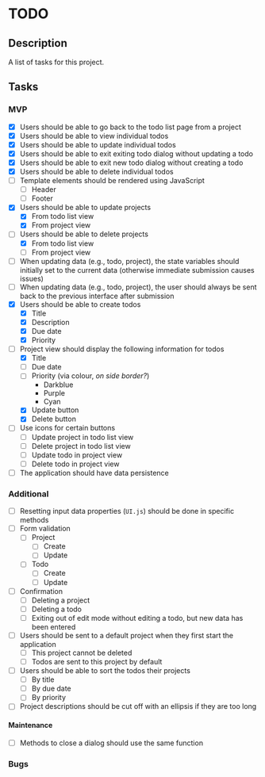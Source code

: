 # TODO

## Description

A list of tasks for this project.

## Tasks

### MVP

- [x] Users should be able to go back to the todo list page from a project
- [x] Users should be able to view individual todos
- [x] Users should be able to update individual todos
- [x] Users should be able to exit exiting todo dialog without updating a todo
- [x] Users should be able to exit new todo dialog without creating a todo
- [x] Users should be able to delete individual todos
- [ ] Template elements should be rendered using JavaScript
    - [ ] Header
    - [ ] Footer
- [x] Users should be able to update projects
    - [x] From todo list view
    - [x] From project view
- [ ] Users should be able to delete projects
    - [x] From todo list view
    - [ ] From project view
- [ ] When updating data (e.g., todo, project), the state variables should
initially set to the current data (otherwise immediate submission causes issues)
- [ ] When updating data (e.g., todo, project), the user should always be sent
back to the previous interface after submission
- [x] Users should be able to create todos
    - [x] Title
    - [x] Description
    - [x] Due date
    - [x] Priority
- [ ] Project view should display the following information for todos
    - [x] Title
    - [ ] Due date
    - [ ] Priority (via colour, _on side border?_)
        - Darkblue
        - Purple
        - Cyan
    - [x] Update button
    - [x] Delete button
- [ ] Use icons for certain buttons
    - [ ] Update project in todo list view
    - [ ] Delete project in todo list view
    - [ ] Update todo in project view
    - [ ] Delete todo in project view
- [ ] The application should have data persistence

### Additional

- [ ] Resetting input data properties (`UI.js`) should be done in specific
methods
- [ ] Form validation
    - [ ] Project
        - [ ] Create
        - [ ] Update
    - [ ] Todo
        - [ ] Create
        - [ ] Update
- [ ] Confirmation
    - [ ] Deleting a project
    - [ ] Deleting a todo
    - [ ] Exiting out of edit mode without editing a todo, but new data has been
    entered
- [ ] Users should be sent to a default project when they first start the
application
    - [ ] This project cannot be deleted
    - [ ] Todos are sent to this project by default
- [ ] Users should be able to sort the todos their projects
    - [ ] By title
    - [ ] By due date
    - [ ] By priority
- [ ] Project descriptions should be cut off with an ellipsis if they are too
long

#### Maintenance

- [ ] Methods to close a dialog should use the same function

### Bugs
